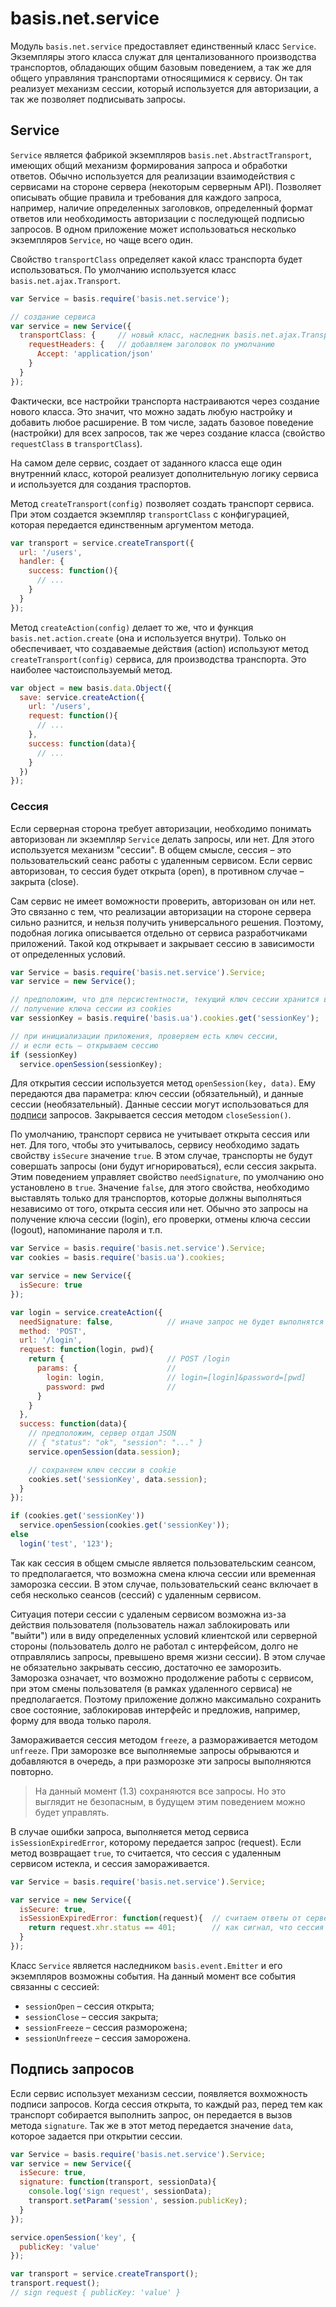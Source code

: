 # basis.net.service

Модуль `basis.net.service` предоставляет единственный класс `Service`. Экземпляры этого класса служат для центализованного производства транспортов, обладающих общим базовым поведением, а так же для общего управляния транспортами относящимися к сервису. Он так реализует механизм сессии, который используется для авторизации, а так же позволяет подписывать запросы.

## Service

`Service` является фабрикой экземпляров `basis.net.AbstractTransport`, имеющих общий механизм формирования запроса и обработки ответов. Обычно используется для реализации взаимодействия с сервисами на стороне сервера (некоторым серверным API). Позволяет описывать общие правила и требования для каждого запроса, например, наличие определенных заголовков, определенный формат ответов или необходимость авторизации с последующей подписью запросов. В одном приложение может использоваться несколько экземпляров `Service`, но чаще всего один.

Свойство `transportClass` определяет какой класс транспорта будет использоваться. По умолчанию иcпользуется класс `basis.net.ajax.Transport`.

```js
var Service = basis.require('basis.net.service');

// создание сервиса
var service = new Service({
  transportClass: {     // новый класс, наследник basis.net.ajax.Transport
    requestHeaders: {   // добавляем заголовок по умолчанию
      Accept: 'application/json'
    }
  }
});
```

Фактически, все настройки транспорта настраиваются через создание нового класса. Это значит, что можно задать любую настройку и добавить любое расширение. В том числе, задать базовое поведение (настройки) для всех запросов, так же через создание класса (свойство `requestClass` в `transportClass`).

На самом деле сервис, создает от заданного класса еще один внутренний класс, которой реализует дополнительную логику сервиса и используется для создания траспортов.

Метод `createTransport(config)` позволяет создать транспорт сервиса. При этом создается экземпляр `transportClass` с конфигурацией, которая передается единственным аргументом метода.

```js
var transport = service.createTransport({
  url: '/users',
  handler: {
    success: function(){
      // ...
    }
  }
});
```

Метод `createAction(config)` делает то же, что и функция `basis.net.action.create` (она и используется внутри). Только он обеспечивает, что создаваемые действия (action) используют метод `createTransport(config)` сервиса, для производства транспорта. Это наиболее частоиспользуемый метод.

```js
var object = new basis.data.Object({
  save: service.createAction({
    url: '/users',
    request: function(){
      // ...
    },
    success: function(data){
      // ...
    }
  })
});
```

### Сессия

Если серверная сторона требует авторизации, необходимо понимать авторизован ли экземпляр `Service` делать запросы, или нет. Для этого используется механизм "сессии". В общем смысле, сессия – это пользовательский сеанс работы с удаленным сервисом. Если сервис авторизован, то сессия будет открыта (open), в противном случае – закрыта (close).

Сам сервис не имеет воможности проверить, авторизован он или нет. Это связанно с тем, что реализации авторизации на стороне сервера сильно разнится, и нельзя получить универсального решения. Поэтому, подобная логика описывается отдельно от сервиса разработчиками приложений. Такой код открывает и закрывает сессию в зависимости от определенных условий.

```js
var Service = basis.require('basis.net.service').Service;
var service = new Service();

// предположим, что для персистентности, текущий ключ сессии хранится в cookie
// получение ключа сессии из cookies
var sessionKey = basis.require('basis.ua').cookies.get('sessionKey');

// при инициализации приложения, проверяем есть ключ сессии,
// и если есть – открываем сессию
if (sessionKey)
  service.openSession(sessionKey); 
```

Для открытия сессии используется метод `openSession(key, data)`. Ему передаются два параметра: ключ сессии (обязательный), и данные сессии (необязательный). Данные сессии могут использоваться для [подписи]() запросов. Закрывается сессия методом `closeSession()`.

По умолчанию, транспорт сервиса не учитывает открыта сессия или нет. Для того, чтобы это учитывалось, сервису необходимо задать свойству `isSecure` значение `true`. В этом случае, транспорты не будут совершать запросы (они будут игнорироваться), если сессия закрыта. Этим поведением управляет свойство `needSignature`, по умолчанию оно установлено в `true`. Значение `false`, для этого свойства, необходимо выставлять только для транспортов, которые должны выполняться независимо от того, открыта сессия или нет. Обычно это запросы на получение ключа сессии (login), его проверки, отмены ключа сессии (logout), напоминание пароля и т.п.

```js
var Service = basis.require('basis.net.service').Service;
var cookies = basis.require('basis.ua').cookies;

var service = new Service({
  isSecure: true
});

var login = service.createAction({
  needSignature: false,            // иначе запрос не будет выполнятся
  method: 'POST',
  url: '/login',
  request: function(login, pwd){
    return {                       // POST /login
      params: {                    //
        login: login,              // login=[login]&password=[pwd]
        password: pwd              //
      }
    }
  },
  success: function(data){
    // предположим, сервер отдал JSON
    // { "status": "ok", "session": "..." }
    service.openSession(data.session);

    // сохраняем ключ сессии в cookie
    cookies.set('sessionKey', data.session);
  }
});

if (cookies.get('sessionKey'))
  service.openSession(cookies.get('sessionKey')); 
else
  login('test', '123');
```

Так как сессия в общем смысле является пользовательским сеансом, то предполагается, что возможна смена ключа сессии или временная заморозка сессии. В этом случае, пользовательский сеанс включает в себя несколько сеансов (сессий) с удаленным сервисом.

Ситуация потери сессии с удаленым сервисом возможна из-за действия пользователя (пользователь нажал заблокировать или "выйти") или в виду определенных условий клиентской или серверной стороны (пользователь долго не работал с интерфейсом, долго не отправлялись запросы, превышено время жизни сессии). В этом случае не обязательно закрывать сессию, достаточно ее заморозить. Заморозка означает, что возможно продолжение работы с сервисом, при этом смены пользователя (в рамках удаленного сервиса) не предполагается. Поэтому приложение должно максимально сохранить свое состояние, заблокировав интерфейс и предложив, например, форму для ввода только пароля.

Замораживается сессия методом `freeze`, а размораживается методом `unfreeze`. При заморозке все выполняемые запросы обрываются и добавляются в очередь, а при разморозке эти запросы выполняются повторно.

> На данный момент (1.3) сохраняются все запросы. Но это выглядит не безопасным, в будущем этим поведением можно будет управлять.

В случае ошибки запроса, выполняется метод сервиса `isSessionExpiredError`, которому передается запрос (request). Если метод возвращает `true`, то считается, что сессия с удаленным сервисом истекла, и сессия замораживается.

```js
var Service = basis.require('basis.net.service').Service;

var service = new Service({
  isSecure: true,
  isSessionExpiredError: function(request){  // считаем ответы от сервера с кодом 401,
    return request.xhr.status == 401;        // как сигнал, что сессия устарела
  }
});
```

Класс `Service` является наследником `basis.event.Emitter` и его экземпляров возможны события. На данный момент все события связанны с сессией:

- `sessionOpen` – сессия открыта;
- `sessionClose` – сессия закрыта;
- `sessionFreeze` – сессия разморожена;
- `sessionUnfreeze` – сессия заморожена.

## Подпись запросов

Если сервис использует механизм сессии, появляется вохможность подписи запросов. Когда сессия открыта, то каждый раз, перед тем как транспорт собирается выполнить запрос, он передается в вызов метода `signature`. Так же в этот метод передается значение `data`, которое задается при открытии сессии.

```js
var Service = basis.require('basis.net.service').Service;
var service = new Service({
  isSecure: true,
  signature: function(transport, sessionData){
    console.log('sign request', sessionData);
    transport.setParam('session', session.publicKey);
  }
});

service.openSession('key', {
  publicKey: 'value'
});

var transport = service.createTransport();
transport.request();
// sign request { publicKey: 'value' }
```
